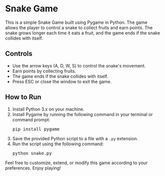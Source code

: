
<body>

  <h1>Snake Game</h1>

  <p>This is a simple Snake Game built using Pygame in Python. The game allows the player to control a snake to collect fruits and earn points. The snake grows longer each time it eats a fruit, and the game ends if the snake collides with itself.</p>

  <h2>Controls</h2>
    <ul>
        <li>Use the arrow keys (A, D, W, S) to control the snake's movement.</li>
        <li>Earn points by collecting fruits.</li>
        <li>The game ends if the snake collides with itself.</li>
        <li>Press ESC or close the window to exit the game.</li>
    </ul>

  <h2>How to Run</h2>

  <ol>
        <li>Install Python 3.x on your machine.</li>
        <li>Install Pygame by running the following command in your terminal or command prompt:
            <pre>pip install pygame</pre>
        </li>
        <li>Save the provided Python script to a file with a <code>.py</code> extension.</li>
        <li>Run the script using the following command:
            <pre>python snake.py</pre>
        </li>
  </ol>

  <p>Feel free to customize, extend, or modify this game according to your preferences. Enjoy playing!</p>

</body>

</html>

